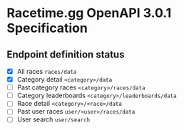 # Racetime.gg OpenAPI 3.0.1 Specification

## Endpoint definition status

- [x] All races `races/data`
- [x] Category detail `<category>/data`
- [ ] Past category races `<category>/races/data`
- [ ] Category leaderboards `<category>/leaderboards/data`
- [ ] Race detail `<category>/<race>/data`
- [ ] Past user races `user/<user>/races/data`
- [ ] User search `user/search`
